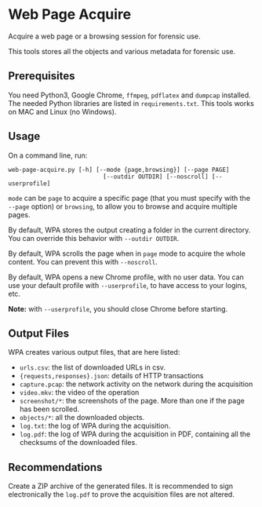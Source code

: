 Web Page Acquire
================

Acquire a web page or a browsing session for forensic use.

This tools stores all the objects and various metadata for forensic use.

## Prerequisites

You need Python3, Google Chrome, `ffmpeg`, `pdflatex` and `dumpcap` installed.
The needed Python libraries are listed in `requirements.txt`.
This tools works on MAC and Linux (no Windows).

## Usage

On a command line, run: 

```
web-page-acquire.py [-h] [--mode {page,browsing}] [--page PAGE]
                           [--outdir OUTDIR] [--noscroll] [--userprofile]
```

`mode` can be `page` to acquire a specific page (that you must specify with the `--page` option) or `browsing`, to allow you to browse and acquire multiple pages.

By default, WPA stores the output creating a folder in the current directory.  You can override this behavior with `--outdir OUTDIR`.

By default, WPA scrolls  the page when in `page` mode to acquire the whole content. You can prevent this with `--noscroll`.

By default, WPA opens a new Chrome profile, with no user data. You can use your default profile with `--userprofile`, to have access to your logins, etc.

**Note:** with `--userprofile`, you should close Chrome before starting.

## Output Files

WPA creates various output files, that are here listed:

* `urls.csv`: the list of downloaded URLs in csv.
* `{requests,responses}.json`: details of HTTP transactions
* `capture.pcap`: the network activity on the network during the acquisition
* `video.mkv`: the video of the operation
* `screenshot/*`: the screenshots of the page. More than one if the page has been scrolled.
* `objects/*`: all the downloaded objects.
* `log.txt`: the log of WPA during the acquisition.
* `log.pdf`: the log of WPA during the acquisition in PDF, containing all the checksums of the downloaded files.

## Recommendations

Create a ZIP archive of the generated files.
It is recommended to sign electronically the `log.pdf` to prove the acquisition files are not altered.



